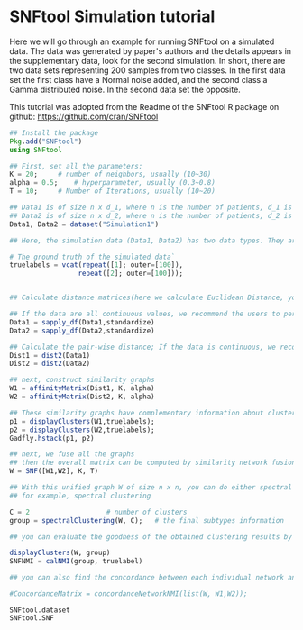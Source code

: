 # SNFtool Simulation tutorial
 Here we will go through an example for running SNFtool on a simulated data.
 The data was generated by paper's authors and the details appears in the
 supplementary data, look for the second simulation. In short, there are two
 data sets representing 200 samples from two classes. In the first data set
 the first class have a Normal noise added, and the second class a Gamma
 distributed noise. In the second data set the opposite.

 This tutorial was adopted from the Readme of the SNFtool R package on github:
 https://github.com/cran/SNFtool

 ```julia
## Install the package
Pkg.add("SNFtool")
using SNFtool

## First, set all the parameters:
K = 20;		# number of neighbors, usually (10~30)
alpha = 0.5;  	# hyperparameter, usually (0.3~0.8)
T = 10; 	# Number of Iterations, usually (10~20)

## Data1 is of size n x d_1, where n is the number of patients, d_1 is the number of genes, e.g.
## Data2 is of size n x d_2, where n is the number of patients, d_2 is the number of methylation, e.g.
Data1, Data2 = dataset("Simulation1")

## Here, the simulation data (Data1, Data2) has two data types. They are complementary to each other. And two data types have the same number of points. The first half data belongs to the first cluster; the rest belongs to the second cluster.

# The ground truth of the simulated data`
truelabels = vcat(repeat([1]; outer=[100]),
                  repeat([2]; outer=[100]));


## Calculate distance matrices(here we calculate Euclidean Distance, you can use other distance, e.g,correlation)

## If the data are all continuous values, we recommend the users to perform standard normalization before using SNF, though it is optional depending on the data the users want to use.  
Data1 = sapply_df(Data1,standardize)
Data2 = sapply_df(Data2,standardize)

## Calculate the pair-wise distance; If the data is continuous, we recommend to use the function "dist2" as follows; if the data is discrete, we recommend the users to use ???""
Dist1 = dist2(Data1)
Dist2 = dist2(Data2)

## next, construct similarity graphs
W1 = affinityMatrix(Dist1, K, alpha)
W2 = affinityMatrix(Dist2, K, alpha)

## These similarity graphs have complementary information about clusters.
p1 = displayClusters(W1,truelabels);
p2 = displayClusters(W2,truelabels);
Gadfly.hstack(p1, p2)

## next, we fuse all the graphs
## then the overall matrix can be computed by similarity network fusion(SNF):
W = SNF([W1,W2], K, T)

## With this unified graph W of size n x n, you can do either spectral clustering or Kernel NMF. If you need help with further clustering, please let us know.
## for example, spectral clustering

C = 2 					# number of clusters
group = spectralClustering(W, C); 	# the final subtypes information

## you can evaluate the goodness of the obtained clustering results by calculate Normalized mutual information (NMI): if NMI is close to 1, it indicates that the obtained clustering is very close to the "true" cluster information; if NMI is close to 0, it indicates the obtained clustering is not similar to the "true" cluster information.

displayClusters(W, group)
SNFNMI = calNMI(group, truelabel)

## you can also find the concordance between each individual network and the fused network

#ConcordanceMatrix = concordanceNetworkNMI(list(W, W1,W2));
```

```@docs
SNFtool.dataset
SNFtool.SNF
```
